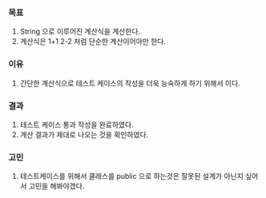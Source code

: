 ### 목표

1. String 으로 이루어진 계산식을 계산한다.
2. 계산식은 1+1 2-2 처럼 단순한 계산이어야만 한다.

### 이유

1. 간단한 계산식으로 테스트 케이스의 작성을 더욱 능숙하게 하기 위해서 이다.

### 결과

1. 테스트 케이스 통과 작성을 완료하였다.
2. 계산 결과가 제대로 나오는 것을 확인하였다.

### 고민

1. 테스트케이스를 위해서 클래스를 public 으로 하는것은 잘못된 설계가 아닌지 싶어서 고민을 해봐야겠다.